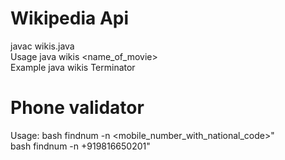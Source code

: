 # Wikipedia Api 
javac wikis.java <br /> 
Usage java wikis <name_of_movie> <br />
Example java wikis Terminator

# Phone validator
Usage: bash findnum -n <mobile_number_with_national_code>"  <br />
bash findnum -n +919816650201"
